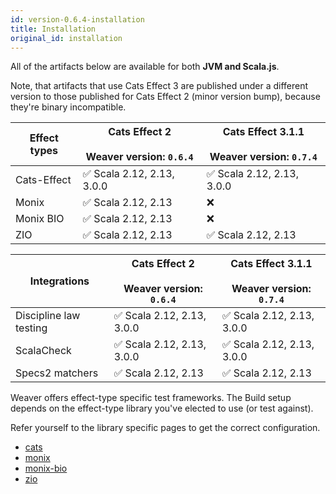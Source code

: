 ```yaml
---
id: version-0.6.4-installation
title: Installation
original_id: installation
---
```


All of the artifacts below are available for both **JVM and Scala.js**.

Note, that artifacts that use Cats Effect 3 are published under a different version to those published for Cats Effect 2 (minor version bump), because they're binary incompatible.

|Effect types|Cats Effect 2 <br/><br/> Weaver version: `0.6.4`|Cats Effect 3.1.1 <br/><br/> Weaver version: `0.7.4`|
|---|---|---|
|Cats-Effect|✅ Scala 2.12, 2.13, 3.0.0|✅ Scala 2.12, 2.13, 3.0.0|
|Monix|✅ Scala 2.12, 2.13|❌|
|Monix BIO|✅ Scala 2.12, 2.13|❌|
|ZIO|✅ Scala 2.12, 2.13|✅ Scala 2.12, 2.13|

|Integrations|Cats Effect 2 <br/><br/> Weaver version: `0.6.4`|Cats Effect 3.1.1 <br/><br/> Weaver version: `0.7.4`|
|---|---|---|
|Discipline law testing|✅ Scala 2.12, 2.13, 3.0.0|✅ Scala 2.12, 2.13, 3.0.0|
|ScalaCheck|✅ Scala 2.12, 2.13, 3.0.0|✅ Scala 2.12, 2.13, 3.0.0|
|Specs2 matchers|✅ Scala 2.12, 2.13|✅ Scala 2.12, 2.13|


Weaver offers effect-type specific test frameworks. The Build setup depends on
the effect-type library you've elected to use (or test against).

Refer yourself to the library specific pages to get the correct configuration.

- [cats](cats_effect_usage.md)
- [monix](monix_usage.md)
- [monix-bio](monix_bio_usage.md)
- [zio](zio_usage.md)

